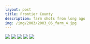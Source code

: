 ```yaml
---
layout: post
title: Frontier County
description: farm shots from long ago
img: /img/2003/2003_06_farm_4.jpg
---
```


<img class="col one center" src="{{ site.baseurl }}/img/2003/2013_06_farm_1.jpg">
<img class="col one center" src="{{ site.baseurl }}/img/2003/2013_06_farm_2.jpg">
<img class="col one center" src="{{ site.baseurl }}/img/2003/2013_06_farm_3.jpg">
<img class="col one center" src="{{ site.baseurl }}/img/2003/2013_06_farm_4.jpg">
<img class="col one center" src="{{ site.baseurl }}/img/2003/2013_06_farm_5.jpg">

